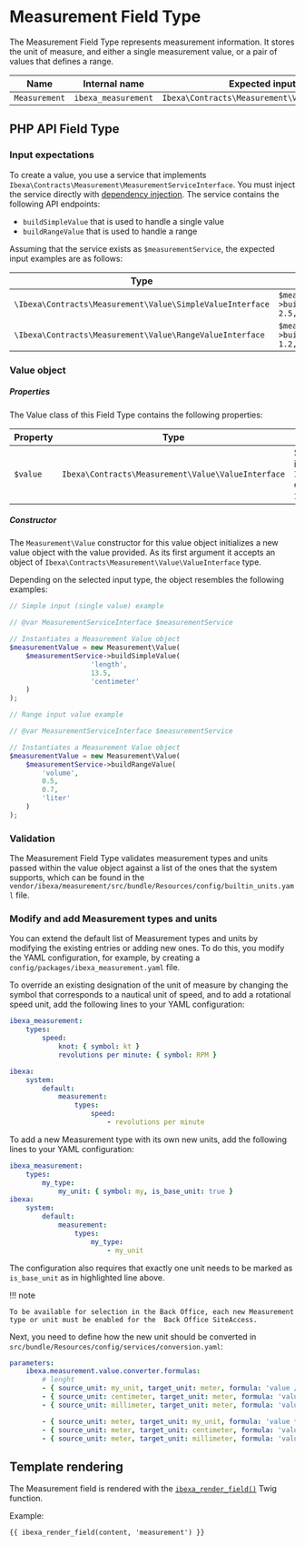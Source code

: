 # Measurement Field Type

The Measurement Field Type represents measurement information. 
It stores the unit of measure, and either a single measurement value, 
or a pair of values that defines a range.

| Name          | Internal name       | Expected input type                                |
|---------------|---------------------|----------------------------------------------------|
| `Measurement` | `ibexa_measurement` | `Ibexa\Contracts\Measurement\Value\ValueInterface` |

## PHP API Field Type

### Input expectations

To create a value, you use a service that implements `Ibexa\Contracts\Measurement\MeasurementServiceInterface`.
You must inject the service directly with [dependency injection](php_api.md#service-container). 
The service contains the following API endpoints: 

- `buildSimpleValue` that is used to handle a single value
- `buildRangeValue` that is used to handle a range

Assuming that the service exists as `$measurementService`, the expected input 
examples are as follows:

| Type                                                    | Example                                                             |
|---------------------------------------------------------|---------------------------------------------------------------------|
|`\Ibexa\Contracts\Measurement\Value\SimpleValueInterface`| `$measurementService->buildSimpleValue('length', 2.5, 'centimeter')`|
|`\Ibexa\Contracts\Measurement\Value\RangeValueInterface` | `$measurementService->buildRangeValue('length', 1.2, 4.5,  'inch')` |

### Value object

##### Properties

The Value class of this Field Type contains the following properties:

| Property | Type                                             | Description                                                                                                          |
|----------|--------------------------------------------------|----------------------------------------------------------------------------------------------------------------------------------------------------------------------------------------------------|
| `$value` |`Ibexa\Contracts\Measurement\Value\ValueInterface`| Stores the Measurement API Value, which can be either an instance of `Ibexa\Contracts\Measurement\Value\SimpleValueInterface` or `Ibexa\Contracts\Measurement\Value\RangeValueInterface`. |

##### Constructor

The `Measurement\Value` constructor for this value object initializes a new value 
object with the value provided. 
As its first argument it accepts an object of `Ibexa\Contracts\Measurement\Value\ValueInterface` type.

Depending on the selected input type, the object resembles the following examples:

``` php
// Simple input (single value) example

// @var MeasurementServiceInterface $measurementService

// Instantiates a Measurement Value object
$measurementValue = new Measurement\Value(
    $measurementService->buildSimpleValue(
                    'length',
                    13.5,
                    'centimeter'
    )
);
```

``` php
// Range input value example

// @var MeasurementServiceInterface $measurementService

// Instantiates a Measurement Value object
$measurementValue = new Measurement\Value(
    $measurementService->buildRangeValue(
        'volume',
        0.5,
        0.7,
        'liter'
    )
);
```

### Validation

The Measurement Field Type validates measurement types and units passed within 
the value object against a list of the ones that the system supports, which can 
be found in the `vendor/ibexa/measurement/src/bundle/Resources/config/builtin_units.yaml` file.

### Modify and add Measurement types and units

You can extend the default list of Measurement types and units by modifying the existing entries or adding new ones. 
To do this, you modify the YAML configuration, for example, by creating a `config/packages/ibexa_measurement.yaml` file.

To override an existing designation of the unit of measure by changing the symbol that corresponds to a nautical unit of speed, and to add a rotational speed unit, add the following lines to your YAML configuration:

```yaml
ibexa_measurement:
    types:
        speed:
            knot: { symbol: kt }
            revolutions per minute: { symbol: RPM }

ibexa:
    system:
        default:
            measurement:
                types:
                    speed:
                        - revolutions per minute
```

To add a new Measurement type with its own new units, add the following lines to your YAML configuration:

```yaml hl_lines="4"
ibexa_measurement:
    types:
        my_type:
            my_unit: { symbol: my, is_base_unit: true }
ibexa:
    system:
        default:
            measurement:
                types:
                    my_type:
                        - my_unit
```

The configuration also requires that exactly one unit needs
to be marked as `is_base_unit` as in highlighted line above.

!!! note

    To be available for selection in the Back Office, each new Measurement type or unit must be enabled for the  Back Office SiteAccess.

Next, you need to define how the new unit should be converted in `src/bundle/Resources/config/services/conversion.yaml`:

```yaml
parameters:
    ibexa.measurement.value.converter.formulas:
        # lenght
        - { source_unit: my_unit, target_unit: meter, formula: 'value / 77' }
        - { source_unit: centimeter, target_unit: meter, formula: 'value * 0.01' }
        - { source_unit: millimeter, target_unit: meter, formula: 'value * 0.001' }

        - { source_unit: meter, target_unit: my_unit, formula: 'value * 77' }
        - { source_unit: meter, target_unit: centimeter, formula: 'value * 100.0' }
        - { source_unit: meter, target_unit: millimeter, formula: 'value * 1000.0' }
```

## Template rendering

The Measurement field is rendered with the [`ibexa_render_field()`](field_twig_functions.md#ibexa_render_field) Twig function.

Example:

``` html+twig
{{ ibexa_render_field(content, 'measurement') }}
```
